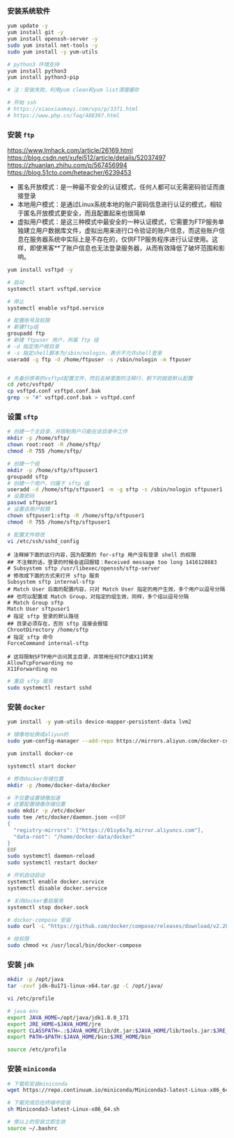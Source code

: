 ### 安装系统软件

```bash
yum update -y
yum install git -y
yum install openssh-server -y
sudo yum install net-tools -y
sudo yum install -y yum-utils

# python3 环境支持
yum install python3
yum install python3-pip

# 注：安装失败，利用yum clean和yum list清理缓存

# 开始 ssh
# https://xiaoxiaomayi.com/vps/p/3371.html
# https://www.php.cn/faq/488397.html
```

### 安装 `ftp`
https://www.lmhack.com/article/26169.html
https://blog.csdn.net/xufei512/article/details/52037497
https://zhuanlan.zhihu.com/p/567456994
https://blog.51cto.com/heteacher/6239453

- 匿名开放模式：是一种最不安全的认证模式，任何人都可以无需密码验证而直接登录
- 本地用户模式：是通过Linux系统本地的账户密码信息进行认证的模式，相较于匿名开放模式更安全，而且配置起来也很简单
- 虚拟用户模式：是这三种模式中最安全的一种认证模式，它需要为FTP服务单独建立用户数据库文件，虚拟出用来进行口令验证的账户信息，而这些账户信息在服务器系统中实际上是不存在的，仅供FTP服务程序进行认证使用。这样，即使黑客**了账户信息也无法登录服务器，从而有效降低了破坏范围和影响。

```bash
yum install vsftpd -y

# 启动
systemctl start vsftpd.service

# 停止
systemctl enable vsftpd.service

# 配置账号及权限
# 新建ftp组
groupadd ftp
# 新建 ftpuser 用户，所属 ftp 组
# -d 指定用户根目录
# -s 指定shell脚本为/sbin/nologin，表示不允许shell登录
useradd -g ftp -d /home/ftpuser -s /sbin/nologin -m ftpuser


# 先备份原来的vsftpd配置文件，然后去掉里面的注释行，剩下的就是默认配置
cd /etc/vsftpd/
cp vsftpd.conf vsftpd.conf.bak
grep -v "#" vsftpd.conf.bak > vsftpd.conf
```

### 设置 `sftp`

```bash
# 创建一个主目录，并限制用户只能在该目录中工作
mkdir -p /home/sftp/
chown root:root -R /home/sftp/
chmod -R 755 /home/sftp/

# 创建一个组
mkdir -p /home/sftp/sftpuser1
groupadd sftp
# 创建一个用户，归属于 sftp 组
useradd -d /home/sftp/sftpuser1 -m -g sftp -s /sbin/nologin sftpuser1
# 设置密码
passwd sftpuser1
# 设置该用户权限
chown sftpuser1:sftp -R /home/sftp/sftpuser1
chmod -R 755 /home/sftp/sftpuser1

```

```bash
# 配置文件修改
vi /etc/ssh/sshd_config
```

```
# 注释掉下面的这行内容，因为配置的 for-sftp 用户没有登录 shell 的权限
## 不注释的话，登录的时候会返回报错：Received message too long 1416128883
# Subsystem sftp /usr/libexec/openssh/sftp-server
# 修改成下面的方式来打开 sftp 服务
Subsystem sftp internal-sftp
# Match User 后面的配置内容，只对 Match User 指定的用户生效，多个用户以逗号分隔
## 也可以配置成 Match Group，对指定的组生效，同样，多个组以逗号分隔
# Match Group sftp
Match User sftpuser1
# 指定 sftp 登录的默认路径
## 目录必须存在，否则 sftp 连接会报错
ChrootDirectory /home/sftp
# 指定 sftp 命令
ForceCommand internal-sftp

# 这将限制SFTP用户访问其主目录，并禁用任何TCP或X11转发
AllowTcpForwarding no
X11Forwarding no
```

```bash
# 重启 sftp 服务
sudo systemctl restart sshd
```

### 安装 `docker`

```bash
yum install -y yum-utils device-mapper-persistent-data lvm2

# 镜像地址换成aliyun的
sudo yum-config-manager --add-repo https://mirrors.aliyun.com/docker-ce/linux/centos/docker-ce.repo

yum install docker-ce

systemctl start docker

# 修改docker存储位置
mkdir -p /home/docker-data/docker

# 不仅要设置镜像加速
# 还要配置镜像存储位置
sudo mkdir -p /etc/docker
sudo tee /etc/docker/daemon.json <<EOF
{
  "registry-mirrors": ["https://01sy6s7g.mirror.aliyuncs.com"],
  "data-root": "/home/docker-data/docker"
}
EOF
sudo systemctl daemon-reload
sudo systemctl restart docker

# 开机自动启动
systemctl enable docker.service
systemctl disable docker.service

# 关闭docker重启服务
systemctl stop docker.sock

# docker-compose 安装
sudo curl -L "https://github.com/docker/compose/releases/download/v2.20.3/docker-compose-$(uname -s)-$(uname -m)" -o /usr/local/bin/docker-compose

# 给权限
sudo chmod +x /usr/local/bin/docker-compose
```

### 安装 `jdk`

```bash
mkdir -p /opt/java
tar -zxvf jdk-8u171-linux-x64.tar.gz -C /opt/java/

vi /etc/profile

# java env
export JAVA_HOME=/opt/java/jdk1.8.0_171
export JRE_HOME=$JAVA_HOME/jre
export CLASSPATH=.:$JAVA_HOME/lib/dt.jar:$JAVA_HOME/lib/tools.jar:$JRE_HOME/lib/rt.jar
export PATH=$PATH:$JAVA_HOME/bin:$JRE_HOME/bin

source /etc/profile
```

### 安装 `miniconda`

```bash
# 下载和安装miniconda
wget https://repo.continuum.io/miniconda/Miniconda3-latest-Linux-x86_64.sh

# 下载完成后在终端中安装
sh Miniconda3-latest-Linux-x86_64.sh

# 使以上的安装立即生效
source ~/.bashrc
```